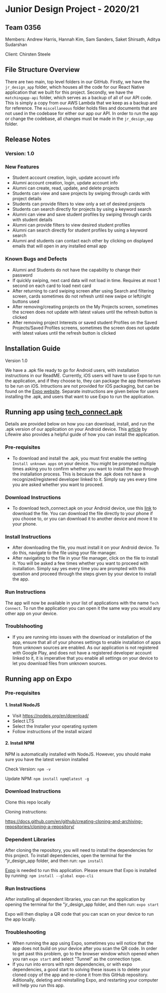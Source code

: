 # Junior Design Project - 2020/21 
 
## Team 0356

Members: Andrew Harris, Hannah Kim, Sam Sanders, Saket Shirsath, Aditya Sudarshan

Client: Chirsten Steele

## File Structure Overview

There are two main, top level folders in our GitHub. Firstly, we have the `jr_design_app` folder, which houses all the code for our React Native application that we built for this project. Secondly, we have the `matchingapp-api` folder, which serves as a backup of all of our API code. This is simply a copy from our AWS Lambda that we keep as a backup and for reference. The `miscellaneous` folder holds files and documents that are not used in the codebase for either our app our API. In order to run the app or change the codebase, all changes must be made in the `jr_design_app` folder.

## Release Notes
### Version: 1.0

### New Features
- Student account creation, login, update account info
- Alumni account creation, login, update account info
- Alumni can create, read, update, and delete projects
- Students can view and save projects by swiping through cards with project details
- Students can provide filters to view only a set of desired projects
- Students can search directly for projects by using a keyword search
- Alumni can view and save student profiles by swiping through cards with student details
- Alumni can provide filters to view desired student profiles
- Alumni can search directly for student profiles by using a keyword search
- Alumni and students can contact each other by clicking on displayed emails that will open in any installed email app 

### Known Bugs and Defects
- Alumni and Students do not have the capability to change their password
- If quickly swiping, next card data will not load in time. Requires at most 1 second on each card to load next card
- After returning to card swiping screen after using Search and filtering screen, cards sometimes do not refresh until new swipe or left/right buttons used
- After removing/creating projects on the My Projects screen, sometimes the screen does not update with latest values until the refresh button is clicked
- After removing project Interests or saved student Profiles on the Saved Projects/Saved Profiles screens, sometimes the screen does not update with latest values until the refresh button is clicked


## Installation Guide
Version 1.0

We have a .apk file ready to go for Android users, with installation instructions in our ReadME. Currently, iOS users will have to use Expo to run the application, and if they choose to, they can package the app themselves to be run on iOS. Intructions are not provided for iOS packaging, but can be found on the [Expo website](https://docs.expo.io/). Separate instructions are given below for users installing the .apk, and users that want to use Expo to run the application.

## Running app using [tech_connect.apk](https://github.com/aditya-sudarshan/jr_design_JIB356/raw/master/tech_connect.apk)

Details are provided below on how you can download, install, and run the .apk version of our application on your Android device. This [article](https://www.lifewire.com/install-apk-on-android-4177185) by Lifewire also provides a helpful guide of how you can install the application. 

### Pre-requisites

- To download and install the .apk, you must first enable the setting `Install unknown apps` on your device. You might be prompted multiple times asking you to confirm whether you want to install the app through the installation process. This is because the .apk does not have a recognized/registered developer linked to it. Simply say yes every time you are asked whether you want to proceed.

### Download Instructions
- To download tech_connect.apk on your Android device, use this [link](https://github.com/aditya-sudarshan/jr_design_JIB356/raw/master/tech_connect.apk) to download the file. You can download the file directly to your phone if you choose to, or you can download it to another device and move it to your phone.

### Install Instructions
- After downloading the file, you must install it on your Android device. To do this, navigate to the file using your file manager. 
- After navigating to the file in your file manager, click on the file to install it. You will be asked a few times whether you want to proceed with installation. Simply say yes every time you are prompted with this question and proceed through the steps given by your device to install the app.

### Run Instructions

The app will now be available in your list of applications with the name `Tech Connect`. To run the application you can open it the same way you would any other app on your device.

### Troublshooting

- If you are running into issues with the download or installation of the app, ensure that all of your phones settings to enable installation of apps from unknown sources are enabled. As our application is not registered with Google Play, and does not have a registered developer account linked to it, it is imperative that you enable all settings on your device to let you download files from unknown sources.

## Running app on Expo

### Pre-requisites

#### 1. Install NodeJS
- Visit https://nodejs.org/en/download/
- Select LTS
- Select the Installer your operating system
- Follow instructions of the install wizard
#### 2. Install NPM
NPM is automatically installed with NodeJS. However, you should make sure you have the latest version installed

Check Version: ```npm -v```

Update NPM: ```npm install npm@latest -g```

### Download Instructions
Clone this repo locally

Cloning instructions:

https://docs.github.com/en/github/creating-cloning-and-archiving-repositories/cloning-a-repository/

### Dependent Libraries
After cloning the repository, you will need to install the dependencies for this project. To install dependencies, open the terminal for the "jr_design_app
 folder, and then run:
```npm install```

[Expo](https://docs.expo.io/) is needed to run this application. Please ensure that Expo is installed by running:
```npm install --global expo-cli```

### Run Instructions
After installing all dependent libraries, you can run the application by opening the terminal for the "jr_design_app folder, and then run:
 ```expo start```
 
Expo will then display a QR code that you can scan on your device to run the app locally. 

### Troubleshooting
- When running the app using Expo, sometimes you will notice that the app does not build on your device after you scan the QR code. In order to get past this problem, go to the browser window which opened when you ran `expo start` and select "Tunnel" as the connection type.
- If you run into errors with npm dependencies, or with expo dependencies, a good start to solving these issues is to delete your cloned copy of the app and re-clone it from this GitHub repository. Aditionally, deleting and reinstalling Expo, and restarting your computer will help you run this app.
